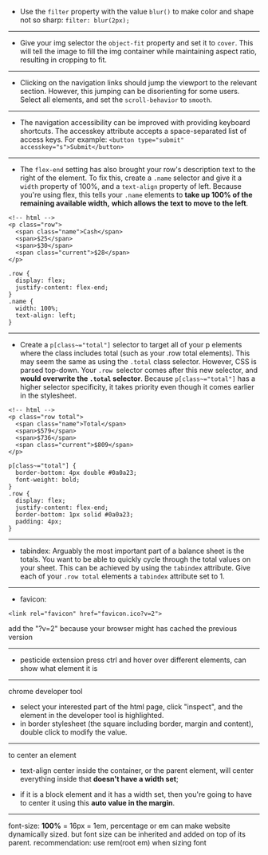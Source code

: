 - Use the `filter` property with the value `blur()` to make color and shape not so sharp: `filter: blur(2px);`

<hr>

- Give your img selector the `object-fit` property and set it to `cover`. This will tell the image to fill the img container while maintaining aspect ratio, resulting in cropping to fit.

<hr>

- Clicking on the navigation links should jump the viewport to the relevant section. However, this jumping can be disorienting for some users. Select all elements, and set the `scroll-behavior` to `smooth`.

<hr>

- The navigation accessibility can be improved with providing keyboard shortcuts. The accesskey attribute accepts a space-separated list of access keys. For example: `<button type="submit" accesskey="s">Submit</button>`

<hr>

- The `flex-end` setting has also brought your row's description text to the right of the element. To fix this, create a `.name` selector and give it a `width` property of 100%, and a `text-align` property of left.
Because you're using flex, this tells your `.name` elements to **take up 100% of the remaining available width,** **which allows the text to move to the left**.
```
<!-- html -->
<p class="row">
  <span class="name">Cash</span>
  <span>$25</span>
  <span>$30</span>
  <span class="current">$28</span>
</p>
```

```
.row {
  display: flex;
  justify-content: flex-end;
}
.name {
  width: 100%;
  text-align: left;
}
```

<hr>

- Create a `p[class~="total"]` selector to target all of your p elements where the class includes total (such as your .row total elements). This may seem the same as using the `.total` class selector. However, CSS is parsed top-down. Your `.row `selector comes after this new selector, and **would overwrite the `.total` selector**. Because `p[class~="total"]` has a higher selector specificity, it takes priority even though it comes earlier in the stylesheet.
```
<!-- html -->
<p class="row total">
  <span class="name">Total</span>
  <span>$579</span>
  <span>$736</span>
  <span class="current">$809</span>
</p>
```
```
p[class~="total"] {
  border-bottom: 4px double #0a0a23;
  font-weight: bold;
}
.row {
  display: flex;
  justify-content: flex-end;
  border-bottom: 1px solid #0a0a23;
  padding: 4px;
}
```

<hr>

- tabindex:
Arguably the most important part of a balance sheet is the totals. You want to be able to quickly cycle through the total values on your sheet. This can be achieved by using the `tabindex` attribute. Give each of your `.row total` elements a `tabindex` attribute set to 1.

<hr>

- favicon:

```
<link rel="favicon" href="favicon.ico?v=2">
```

add the "?v=2" because your browser might has cached the previous version

<hr>

- pesticide extension
press ctrl and hover over different elements, can show what element it is

<hr>

chrome developer tool
- select your interested part of the html page, click "inspect", and the element in the developer tool is highlighted.
- in border stylesheet (the square including border, margin and content), double click to modify the value.

<hr>

to center an element
- text-align center inside the container, or the parent element, will center everything inside that **doesn't have a width set**;

- if it is a block element and it has a width set, then you're going to have to center it using this **auto value in the margin**.

<hr>

font-size: **100%** = 16px = 1em, percentage or em can make website dynamically sized. but font size can be inherited and added on top of its parent.
recommendation: use rem(root em) when sizing font


